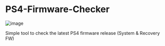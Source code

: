 # PS4-Firmware-Checker
![image](https://user-images.githubusercontent.com/36906814/65088901-a4fc8580-d9ed-11e9-9f4a-5988cb73e0f9.png)

Simple tool to check the latest PS4 firmware release (System &amp; Recovery FW)
